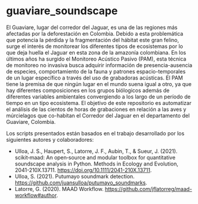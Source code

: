 # guaviare_soundscape

El Guaviare, lugar del corredor del Jaguar, es una de las regiones más afectadas por la deforestación en Colombia. Debido a esta problemática que potencia la pérdida y la fragmentación del hábitat este gran felino, surge el interés de monitorear los diferentes tipos de ecosistemas por lo que deja huella el Jaguar en esta zona de la amazonía colombiana. En los últimos años ha surgido el Monitoreo Acústico Pasivo (PAM), esta técnica de monitoreo no invasiva busca adquirir información de presencia-ausencia de especies, comportamiento de la fauna y patrones espacio-temporales de un lugar específico a través del uso de grabadoras acústicas. El PAM tiene la premisa de que ningún lugar en el mundo suena igual a otro, ya que hay diferentes composiciones en los grupos biólogicos además de diferentes variables ambientales convergiendo a los largo de un período de tiempo en un tipo ecosistema. El objetivo de este repositorio es automatizar el análisis de las cientos de horas de grabaciones en relación a las aves y múrcielagos que co-habitan el Corredor del Jaguar en el departamento del Guaviare, Colombia. 

Los scripts presentados están basados en el trabajo desarrollado por los siguientes autores y colaboradores: 

- Ulloa, J. S., Haupert, S., Latorre, J. F., Aubin, T., & Sueur, J. (2021). scikit‐maad: An open‐source and modular toolbox for quantitative soundscape analysis in Python. Methods in Ecology and Evolution, 2041-210X.13711. https://doi.org/10.1111/2041-210X.13711.
- Ulloa, S. (2021). Putumayo soundmark detection. https://github.com/juansulloa/putumayo_soundmarks.
- Latorre, G. (2020). MAAD Workflow. https://github.com/jflatorreg/maad-workflow#author.  
